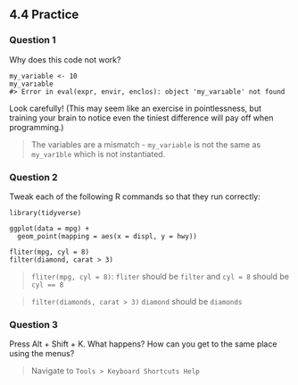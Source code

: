 ## 4.4 Practice

### Question 1
Why does this code not work?
```{r}
my_variable <- 10
my_varıable
#> Error in eval(expr, envir, enclos): object 'my_varıable' not found
```
Look carefully! (This may seem like an exercise in pointlessness, but training your brain to notice even the tiniest difference will pay off when programming.)

> The variables are a mismatch - `my_variable` is not the same as `my_var1ble` which is not instantiated.

### Question 2
Tweak each of the following R commands so that they run correctly:

```{r}
library(tidyverse)

ggplot(data = mpg) + 
  geom_point(mapping = aes(x = displ, y = hwy))

fliter(mpg, cyl = 8)
filter(diamond, carat > 3)
```
>`fliter(mpg, cyl = 8)`:  `fliter` should be `filter` and `cyl = 8` should be `cyl == 8`
  
>`filter(diamonds, carat > 3)` `diamond` should be `diamonds`

### Question 3
Press Alt + Shift + K. What happens? How can you get to the same place using the menus?

> Navigate to `Tools > Keyboard Shortcuts Help`
